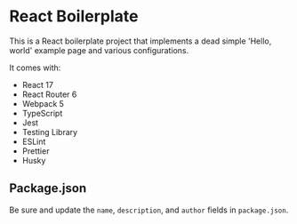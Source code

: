 # React Boilerplate

This is a React boilerplate project that implements a dead simple 'Hello, world' example page and various configurations.

It comes with:

- React 17
- React Router 6
- Webpack 5
- TypeScript
- Jest
- Testing Library
- ESLint
- Prettier
- Husky

## Package.json

Be sure and update the `name`, `description`, and `author` fields in `package.json`.
